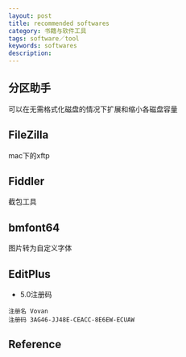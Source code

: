 ```yaml
---
layout: post
title: recommended softwares
category: 书籍与软件工具
tags: software／tool
keywords: softwares
description: 
---
```


## 分区助手

可以在无需格式化磁盘的情况下扩展和缩小各磁盘容量

## FileZilla

mac下的xftp

## Fiddler

截包工具


## bmfont64

图片转为自定义字体

## EditPlus

* 5.0注册码

```
注册名 Vovan
注册码 3AG46-JJ48E-CEACC-8E6EW-ECUAW
```

## Reference
